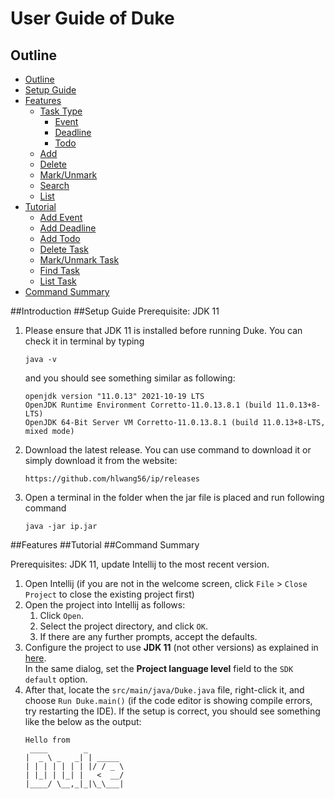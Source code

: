 # User Guide of Duke

## Outline
* [Outline](#outline)
* [Setup Guide](#setup)
* [Features](#features)
  * [Task Type](#feature-type)
    * [Event](#feature-type-event)
    * [Deadline](#feature-type-deadline)
    * [Todo](#feature-type-todo)
  * [Add](#feature-add)
  * [Delete](#feature-delete)
  * [Mark/Unmark](#feature-mark-unmark)
  * [Search](#feature-search)
  * [List](#feature-list)
* [Tutorial](#tutorial)
  * [Add Event](#tutorial-add-event)
  * [Add Deadline](#tutorial-add-deadline)
  * [Add Todo](#tutorial-add-todo)
  * [Delete Task](#tutorial-delete-task)
  * [Mark/Unmark Task](#tutorial-update-task)
  * [Find Task](#tutorial-find-task)
  * [List Task](#tutorial-list-task)
* [Command Summary](#command)

##Introduction
##Setup Guide
Prerequisite: JDK 11
1. Please ensure that JDK 11 is installed before running Duke. You can check it in terminal by typing 
   ````shell
   java -v
   ````
   and you should see something similar as following:
   ````shell
   openjdk version "11.0.13" 2021-10-19 LTS
   OpenJDK Runtime Environment Corretto-11.0.13.8.1 (build 11.0.13+8-LTS)
   OpenJDK 64-Bit Server VM Corretto-11.0.13.8.1 (build 11.0.13+8-LTS, mixed mode)
   ````
2. Download the latest release. You can use command to download it or simply download it from the website:
   ````
   https://github.com/hlwang56/ip/releases
   ````
3. Open a terminal in the folder when the jar file is placed and run following command
   ````shell
   java -jar ip.jar
   ````
##Features
##Tutorial
##Command Summary

Prerequisites: JDK 11, update Intellij to the most recent version.

1. Open Intellij (if you are not in the welcome screen, click `File` > `Close Project` to close the existing project first)
1. Open the project into Intellij as follows:
   1. Click `Open`.
   1. Select the project directory, and click `OK`.
   1. If there are any further prompts, accept the defaults.
1. Configure the project to use **JDK 11** (not other versions) as explained in [here](https://www.jetbrains.com/help/idea/sdk.html#set-up-jdk).<br>
   In the same dialog, set the **Project language level** field to the `SDK default` option.
3. After that, locate the `src/main/java/Duke.java` file, right-click it, and choose `Run Duke.main()` (if the code editor is showing compile errors, try restarting the IDE). If the setup is correct, you should see something like the below as the output:
   ```
   Hello from
    ____        _        
   |  _ \ _   _| | _____ 
   | | | | | | | |/ / _ \
   | |_| | |_| |   <  __/
   |____/ \__,_|_|\_\___|
   ```
